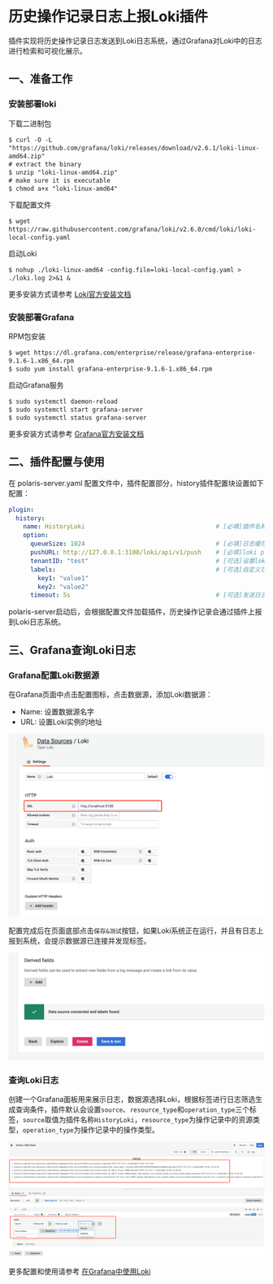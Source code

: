 # 历史操作记录日志上报Loki插件

插件实现将历史操作记录日志发送到Loki日志系统，通过Grafana对Loki中的日志进行检索和可视化展示。

## 一、准备工作
### 安装部署loki

下载二进制包
```
$ curl -O -L "https://github.com/grafana/loki/releases/download/v2.6.1/loki-linux-amd64.zip"
# extract the binary
$ unzip "loki-linux-amd64.zip"
# make sure it is executable
$ chmod a+x "loki-linux-amd64"
```
下载配置文件
```
$ wget https://raw.githubusercontent.com/grafana/loki/v2.6.0/cmd/loki/loki-local-config.yaml
```
启动Loki
```
$ nohup ./loki-linux-amd64 -config.file=loki-local-config.yaml > ./loki.log 2>&1 &
```
更多安装方式请参考 [Loki官方安装文档](https://grafana.com/docs/loki/latest/installation/)

### 安装部署Grafana
RPM包安装
```
$ wget https://dl.grafana.com/enterprise/release/grafana-enterprise-9.1.6-1.x86_64.rpm
$ sudo yum install grafana-enterprise-9.1.6-1.x86_64.rpm
```
启动Grafana服务
```
$ sudo systemctl daemon-reload
$ sudo systemctl start grafana-server
$ sudo systemctl status grafana-server
```
更多安装方式请参考 [Grafana官方安装文档](https://grafana.com/docs/grafana/latest/setup-grafana/installation/)

## 二、插件配置与使用
在 polaris-server.yaml 配置文件中，插件配置部分，history插件配置块设置如下配置：

```YAML
plugin:
  history:
    name: HistoryLoki                                    # [必填]插件名称
    option:
      queueSize: 1024                                    # [必填]日志缓存队列长度
      pushURL: http://127.0.0.1:3100/loki/api/v1/push    # [必填]loki push 接口地址
      tenantID: "test"                                   # [可选]设置loki日志租户
      labels:                                            # [可选]自定义日志标签
        key1: "value1"
        key2: "value2"
      timeout: 5s                                        # [可选]发送日志http请求超时时间，默认10s
```
polaris-server启动后，会根据配置文件加载插件，历史操作记录会通过插件上报到Loki日志系统。

## 三、Grafana查询Loki日志

### Grafana配置Loki数据源
在Grafana页面中点击配置图标，点击数据源，添加Loki数据源：
- Name: 设置数据源名字
- URL: 设置Loki实例的地址

![配置Loki数据源|800](img/data_source_loki.png)

配置完成后在页面底部点击`保存&测试`按钮，如果Loki系统正在运行，并且有日志上报到系统，会提示数据源已连接并发现标签。

![保存测试|800](img/save_test.png)

### 查询Loki日志
创建一个Grafana面板用来展示日志，数据源选择Loki，根据标签进行日志筛选生成查询条件，插件默认会设置`source`、`resource_type`和`operation_type`三个标签，`source`取值为插件名称`HistoryLoki`，`resource_type`为操作记录中的资源类型，`operation_type`为操作记录中的操作类型。

![查询日志|800](img/panel_loki_log.png)

更多配置和使用请参考 [在Grafana中使用Loki](https://grafana.com/docs/grafana/latest/datasources/loki/)

